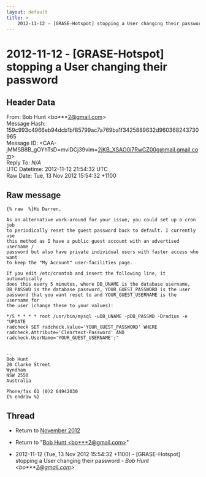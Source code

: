```yaml
---
layout: default
title: >
    2012-11-12 - [GRASE-Hotspot] stopping a User changing their password
---
```


# 2012-11-12 - [GRASE-Hotspot] stopping a User changing their password

## Header Data

From: Bob Hunt \<bo***2@gmail.com\><br>
Message Hash: 159c993c4966eb94dcb1bf85799ac7a769ba1f3425889632d960368243730965<br>
Message ID: \<CAA-jMMSB8B_gOYhTsD=mviDCj39vim=2jKB_XSAO0i7RwCZ00g@mail.gmail.com\><br>
Reply To: _N/A_<br>
UTC Datetime: 2012-11-12 21:54:32 UTC<br>
Raw Date: Tue, 13 Nov 2012 15:54:32 +1100<br>

## Raw message

```
{% raw  %}Hi Darren,

As an alternative work-around for your issue, you could set up a cron job
to periodically reset the guest password back to default. I currently use
this method as I have a public guest account with an advertised username /
password but also have private individual users with faster access who want
to keep the "My Account" user-facilities page.

If you edit /etc/crontab and insert the following line, it automatically
does this every 5 minutes, where DB_UNAME is the database username,
DB_PASSWD is the database password, YOUR_GUEST_PASSWORD is the user
password that you want reset to and YOUR_GUEST_USERNAME is the username for
the user (change these to your values):

*/5 * * * * root /usr/bin/mysql -uDB_UNAME -pDB_PASSWD -Dradius -e "UPDATE
radcheck SET radcheck.Value='YOUR_GUEST_PASSWORD' WHERE
radcheck.Attribute='Cleartext-Password' AND
radcheck.UserName='YOUR_GUEST_USERNAME';"


-- 
Bob Hunt
20 Clarke Street
Wyndham
NSW 2550
Australia

Phone/fax 61 (0)2 64942030
{% endraw %}
```

## Thread

+ Return to [November 2012](/archive/2012/11)

+ Return to "[Bob Hunt <bo***2<span>@</span>gmail.com>](/authors/bo___2_at_gmail_com)"

+ 2012-11-12 (Tue, 13 Nov 2012 15:54:32 +1100) - [GRASE-Hotspot] stopping a User changing their password - _Bob Hunt \<bo***2@gmail.com\>_

